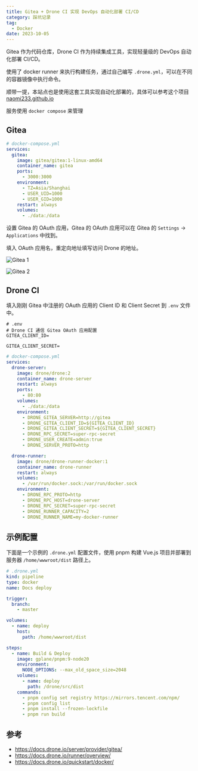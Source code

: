 ```yaml
---
title: Gitea + Drone CI 实现 DevOps 自动化部署 CI/CD
category: 踩坑记录
tag:
  - Docker
date: 2023-10-05
---
```


Gitea 作为代码仓库，Drone CI 作为持续集成工具，实现轻量级的 DevOps 自动化部署 CI/CD。

使用了 docker runner 来执行构建任务，通过自己编写 `.drone.yml`，可以在不同的容器镜像中执行命令。

顺带一提，本站点也是使用这套工具实现自动化部署的，具体可以参考这个项目 [naomi233.github.io](https://github.com/naomi233/naomi233.github.io)

服务使用 `docker compose` 来管理

## Gitea

```yml
# docker-compose.yml
services:
  gitea:
    image: gitea/gitea:1-linux-amd64
    container_name: gitea
    ports:
      - 3000:3000
    environment:
      - TZ=Asia/Shanghai
      - USER_UID=1000
      - USER_GID=1000
    restart: always
    volumes:
      - ./data:/data
```

设置 Gitea 的 OAuth 应用，Gitea 的 OAuth 应用可以在 Gitea 的 `Settings` -> `Applications` 中找到。

填入 OAuth 应用名，重定向地址填写访问 Drone 的地址。

![Gitea 1](https://docs.drone.io/screenshots/gitea_application_create.png)

![Gitea 2](https://docs.drone.io/screenshots/gitea_application_created.png)

## Drone CI

填入刚刚 Gitea 中注册的 OAuth 应用的 Client ID 和 Client Secret 到 `.env` 文件中。

```env
# .env
# Drone CI 通信 Gitea OAuth 应用配置
GITEA_CLIENT_ID=

GITEA_CLIENT_SECRET=
```

```yml
# docker-compose.yml
services:
  drone-server:
    image: drone/drone:2
    container_name: drone-server
    restart: always
    ports:
      - 80:80
    volumes:
      - ./data:/data
    environment:
      - DRONE_GITEA_SERVER=http://gitea
      - DRONE_GITEA_CLIENT_ID=${GITEA_CLIENT_ID}
      - DRONE_GITEA_CLIENT_SECRET=${GITEA_CLIENT_SECRET}
      - DRONE_RPC_SECRET=super-rpc-secret
      - DRONE_USER_CREATE=admin:true
      - DRONE_SERVER_PROTO=http

  drone-runner:
    image: drone/drone-runner-docker:1
    container_name: drone-runner
    restart: always
    volumes:
      - /var/run/docker.sock:/var/run/docker.sock
    environment:
      - DRONE_RPC_PROTO=http
      - DRONE_RPC_HOST=drone-server
      - DRONE_RPC_SECRET=super-rpc-secret
      - DRONE_RUNNER_CAPACITY=2
      - DRONE_RUNNER_NAME=my-docker-runner
```

## 示例配置

下面是一个示例的 `.drone.yml` 配置文件，使用 pnpm 构建 Vue.js 项目并部署到服务器 `/home/wwwroot/dist` 路径上。

```yml
# .drone.yml
kind: pipeline
type: docker
name: Docs deploy

trigger:
  branch:
    - master

volumes:
  - name: deploy
    host:
      path: /home/wwwroot/dist

steps:
  - name: Build & Deploy
    image: gplane/pnpm:9-node20
    environment:
      NODE_OPTIONS: --max_old_space_size=2048
    volumes:
      - name: deploy
        path: /drone/src/dist
    commands:
      - pnpm config set registry https://mirrors.tencent.com/npm/
      - pnpm config list
      - pnpm install --frozen-lockfile
      - pnpm run build
```

## 参考

- <https://docs.drone.io/server/provider/gitea/>
- <https://docs.drone.io/runner/overview/>
- <https://docs.drone.io/quickstart/docker/>
